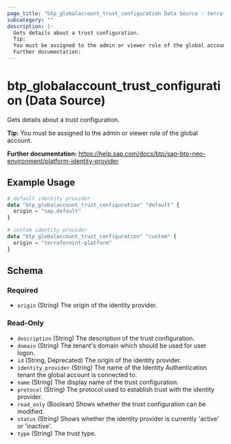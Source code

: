 ```yaml
---
page_title: "btp_globalaccount_trust_configuration Data Source - terraform-provider-btp"
subcategory: ""
description: |-
  Gets details about a trust configuration.
  Tip:
  You must be assigned to the admin or viewer role of the global account.
  Further documentation:
---
```


# btp_globalaccount_trust_configuration (Data Source)

Gets details about a trust configuration.

__Tip:__
You must be assigned to the admin or viewer role of the global account.

__Further documentation:__
<https://help.sap.com/docs/btp/sap-btp-neo-environment/platform-identity-provider>

## Example Usage

```terraform
# default identity provider
data "btp_globalaccount_trust_configuration" "default" {
  origin = "sap.default"
}

# custom identity provider
data "btp_globalaccount_trust_configuration" "custom" {
  origin = "terraformint-platform"
}
```

<!-- schema generated by tfplugindocs -->
## Schema

### Required

- `origin` (String) The origin of the identity provider.

### Read-Only

- `description` (String) The description of the trust configuration.
- `domain` (String) The tenant's domain which should be used for user logon.
- `id` (String, Deprecated) The origin of the identity provider.
- `identity_provider` (String) The name of the Identity Authentication tenant the global account is connected to.
- `name` (String) The display name of the trust configuration.
- `protocol` (String) The protocol used to establish trust with the identity provider.
- `read_only` (Boolean) Shows whether the trust configuration can be modified.
- `status` (String) Shows whether the identity provider is currently 'active' or 'inactive'.
- `type` (String) The trust type.